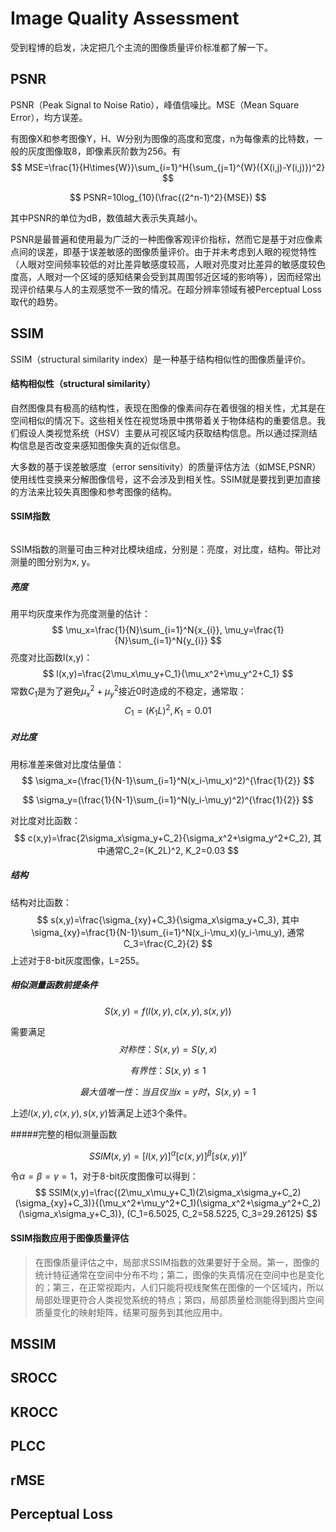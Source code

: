 # Image Quality Assessment

受到程博的启发，决定把几个主流的图像质量评价标准都了解一下。

## PSNR

PSNR（Peak Signal to Noise Ratio），峰值信噪比。MSE（Mean Square Error），均方误差。

有图像X和参考图像Y，H、W分别为图像的高度和宽度，n为每像素的比特数，一般的灰度图像取8，即像素灰阶数为256。有
$$
MSE=\frac{1}{H\times{W}}\sum_{i=1}^H{\sum_{j=1}^{W}({X(i,j)-Y(i,j)})^2}
$$

$$
PSNR=10log_{10}(\frac{(2^n-1)^2}{MSE})
$$

其中PSNR的单位为dB，数值越大表示失真越小。

PSNR是最普遍和使用最为广泛的一种图像客观评价指标，然而它是基于对应像素点间的误差，即基于误差敏感的图像质量评价。由于并未考虑到人眼的视觉特性（人眼对空间频率较低的对比差异敏感度较高，人眼对亮度对比差异的敏感度较色度高，人眼对一个区域的感知结果会受到其周围邻近区域的影响等），因而经常出现评价结果与人的主观感觉不一致的情况。在超分辨率领域有被Perceptual Loss取代的趋势。

## SSIM

SSIM（structural similarity index）是一种基于结构相似性的图像质量评价。

#### 结构相似性（structural similarity）

自然图像具有极高的结构性，表现在图像的像素间存在着很强的相关性，尤其是在空间相似的情况下。这些相关性在视觉场景中携带着关于物体结构的重要信息。我们假设人类视觉系统（HSV）主要从可视区域内获取结构信息。所以通过探测结构信息是否改变来感知图像失真的近似信息。

大多数的基于误差敏感度（error sensitivity）的质量评估方法（如MSE,PSNR）使用线性变换来分解图像信号，这不会涉及到相关性。SSIM就是要找到更加直接的方法来比较失真图像和参考图像的结构。

#### SSIM指数

![]()

SSIM指数的测量可由三种对比模块组成，分别是：亮度，对比度，结构。带比对测量的图分别为x, y。

##### 亮度

用平均灰度来作为亮度测量的估计：
$$
\mu_x=\frac{1}{N}\sum_{i=1}^N{x_{i}}, \mu_y=\frac{1}{N}\sum_{i=1}^N{y_{i}}
$$
亮度对比函数l(x,y)：
$$
l(x,y)=\frac{2\mu_x\mu_y+C_1}{\mu_x^2+\mu_y^2+C_1}
$$
常数$C_1$是为了避免$\mu_x^2+\mu_y^2$接近0时造成的不稳定，通常取：
$$
C_1=(K_1L)^2, K_1=0.01
$$

##### 对比度

用标准差来做对比度估量值：
$$
\sigma_x=(\frac{1}{N-1}\sum_{i=1}^N(x_i-\mu_x)^2)^{\frac{1}{2}}
$$

$$
\sigma_y=(\frac{1}{N-1}\sum_{i=1}^N(y_i-\mu_y)^2)^{\frac{1}{2}}
$$

对比度对比函数：
$$
c(x,y)=\frac{2\sigma_x\sigma_y+C_2}{\sigma_x^2+\sigma_y^2+C_2}, 其中通常C_2=(K_2L)^2, K_2=0.03
$$

##### 结构

结构对比函数：
$$
s(x,y)=\frac{\sigma_{xy}+C_3}{\sigma_x\sigma_y+C_3}, 其中\sigma_{xy}=\frac{1}{N-1}\sum_{i=1}^N(x_i-\mu_x)(y_i-\mu_y), 通常C_3=\frac{C_2}{2}
$$
上述对于8-bit灰度图像，L=255。

##### 相似测量函数前提条件

$$
S(x,y)=f(l(x,y),c(x,y),s(x,y))
$$

需要满足
$$
对称性：S(x,y)=S(y,x)
$$

$$
有界性：S(x,y)\le1
$$

$$
最大值唯一性：当且仅当x=y时，S(x,y)=1
$$

上述$l(x,y), c(x,y), s(x,y)$皆满足上述3个条件。

#####完整的相似测量函数

$$
SSIM(x,y)=[l(x,y)]^\alpha[c(x,y)]^\beta[s(x,y)]^\gamma
$$

令$\alpha=\beta=\gamma=1$，对于8-bit灰度图像可以得到：
$$
SSIM(x,y)=\frac{(2\mu_x\mu_y+C_1)(2\sigma_x\sigma_y+C_2)(\sigma_{xy}+C_3)}{(\mu_x^2+\mu_y^2+C_1)(\sigma_x^2+\sigma_y^2+C_2)(\sigma_x\sigma_y+C_3)}, (C_1=6.5025, C_2=58.5225, C_3=29.26125)
$$

#### SSIM指数应用于图像质量评估

> 在图像质量评估之中，局部求SSIM指数的效果要好于全局。第一，图像的统计特征通常在空间中分布不均；第二，图像的失真情况在空间中也是变化的；第三，在正常视距内，人们只能将视线聚焦在图像的一个区域内，所以局部处理更符合人类视觉系统的特点；第四，局部质量检测能得到图片空间质量变化的映射矩阵，结果可服务到其他应用中。

## MSSIM



## SROCC



## KROCC



## PLCC



## rMSE



## Perceptual Loss

